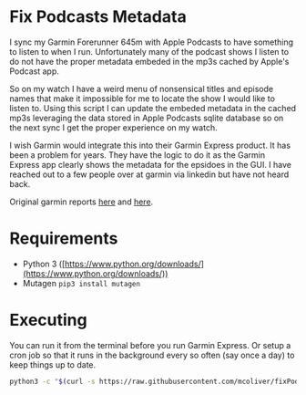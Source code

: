 # Fix Podcasts Metadata
I sync my Garmin Forerunner 645m with Apple Podcasts to have something to listen to when I run.  Unfortunately many of the podcast shows I listen to do not have the proper metadata embeded in the mp3s cached by Apple's Podcast app.  

So on my watch I have a weird menu of nonsensical titles and episode names that make it impossible for me to locate the show I would like to listen to.  Using this script I can update the embeded metadata in the cached mp3s leveraging the data stored in Apple Podcasts sqlite database so on the next sync I get the proper experience on my watch.  

I wish Garmin would integrate this into their Garmin Express product.  It has been a problem for years.  They have the logic to do it as the Garmin Express app clearly shows the metadata for the epsidoes in the GUI.  I have reached out to a few people over at garmin via linkedin but have not heard back.

Original garmin reports [here](https://forums.garmin.com/sports-fitness/running-multisport/f/forerunner-645-645-m/208475/apple-podcasts-with-macos-10-15-catalina) and [here](https://forums.garmin.com/apps-software/mac-windows-software/f/garmin-express/281563/garmin-express-podcast-metadata-missing-causing-poor-user-experience).

# Requirements
* Python 3 ([https://www.python.org/downloads/](https://www.python.org/downloads/))
* Mutagen `pip3 install mutagen`

# Executing
You can run it from the terminal before you run Garmin Express.  Or setup a cron job so that it runs in the background every so often (say once a day) to keep things up to date.

```bash
python3 -c "$(curl -s https://raw.githubusercontent.com/mcoliver/fixPodcastMetadata/main/fixPodcastMetadata.py)"

```

